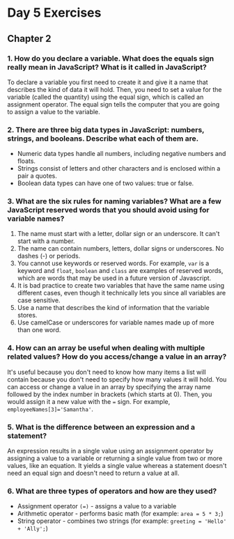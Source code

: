 # Day 5 Exercises

## Chapter 2

### 1. How do you declare a variable. What does the equals sign really mean in JavaScript? What is it called in JavaScript?
To declare a variable you first need to create it and give it a name that describes the kind of data it will hold. Then, you need to set a value for the variable (called the quantity) using the equal sign, which is called an assignment operator. The equal sign tells the computer that you are going to assign a value to the variable.
### 2. There are three big data types in JavaScript: numbers, strings, and booleans. Describe what each of them are.
- Numeric data types handle all numbers, including negative numbers and floats.
- Strings consist of letters and other characters and is enclosed within a pair a quotes.
- Boolean data types can have one of two values: true or false.
### 3. What are the six rules for naming variables? What are a few JavaScript reserved words that you should avoid using for variable names?
1. The name must start with a letter, dollar sign or an underscore. It can't start with a number.
2. The name can contain numbers, letters, dollar signs or underscores. No dashes (-) or periods.
3. You cannot use keywords or reserved words. For example, `var` is a keyword and `float`, `boolean` and `class` are examples of reserved words, which are words that may be used in a future version of Javascript.
4. It is bad practice to create two variables that have the same name using different cases, even though it technically lets you since all variables are case sensitive.
5. Use a name that describes the kind of information that the variable stores.
6. Use camelCase or underscores for variable names made up of more than one word.
### 4. How can an array be useful when dealing with multiple related values? How do you access/change a value in an array?
It's useful because you don't need to know how many items a list will contain because you don't need to specify how many values it will hold. You can access or change a value in an array by specifying the array name followed by the index number in brackets (which starts at 0). Then, you would assign it a new value with the `=` sign. For example, `employeeNames[3]='Samantha'`.
### 5. What is the difference between an expression and a statement?
An expression results in a single value using an assignment operator by assigning a value to a variable or returning a single value from two or more values, like an equation. It yields a single value whereas a statement doesn't need an equal sign and doesn't need to return a value at all.
### 6. What are three types of operators and how are they used?
- Assignment operator `(=)` - assigns a value to a variable
- Arithmetic operator - performs basic math (for example: `area = 5 * 3;`)
- String operator - combines two strings (for example: `greeting = 'Hello' + 'Ally';`)
